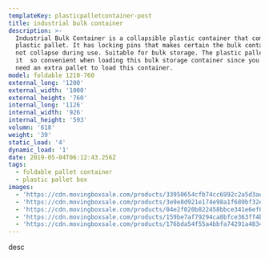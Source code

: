 ```yaml
---
templateKey: plasticpalletcontainer-post
title: industrial bulk container
description: >-
  Industrial Bulk Container is a collapsible plastic container that comes with a
  plastic pallet. It has locking pins that makes certain the bulk container doe
  not collapse during use. Suitable for bulk storage. The plastic pallet makes
  it  so convenient when loading this bulk storage container since you do not
  need an extra pallet to load this container.
model: foldable 1210-760
external_long: '1200'
external_width: '1000'
external_height: '760'
internal_long: '1126'
internal_width: '926'
internal_height: '593'
volumn: '618'
weight: '39'
static_load: '4'
dynamic_load: '1'
date: 2019-05-04T06:12:43.256Z
tags:
  - foldable pallet container
  - plastic pallet box
images:
  - 'https://cdn.movingboxsale.com/products/33950654cfb74cc6992c2a5d3ae59102.jpg'
  - 'https://cdn.movingboxsale.com/products/3e9e8d921e174e98a1f689bf32e9e0b4.jpg'
  - 'https://cdn.movingboxsale.com/products/04e2f020b822458bbce341e6ef68272d.jpg'
  - 'https://cdn.movingboxsale.com/products/159be7af79294ca8bfce363ff4b883a1.jpg'
  - 'https://cdn.movingboxsale.com/products/176bda54f55a4bbfa74291a4834bc65b.jpg'
---
```

desc
